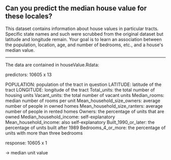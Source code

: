 
Can you predict the median house value for these locales?
---

This dataset contains information about house values in particular tracts.
Specific state names and such were scrubbed from the original dataset but
latitude and longitude remain. Your goal is to learn an association between
the population, location, age, and number of bedrooms, etc., and a house's
median value.

---

The data are contained in houseValue.Rdata:

predictors: 10605 x 13

   POPULATION: population of the tract in question
   LATITUDE: latitude of the tract
   LONGITUDE: longitude of the tract
   Total_units: the total number of housing units
   Vacant_units: the total number of vacant units
   Median_rooms: median number of rooms per unit
   Mean_household_size_owners: average number of people in owned homes
   Mean_household_size_ranters: average number of people in rented homes
   Owners: the percentage of units that are owned
   Median_household_income: self-explanatory
   Mean_household_income: also self-explanatory
   Built_1990_or_later: the percentage of units built after 1989
   Bedrooms_4_or_more: the percentage of units with more than three bedrooms

response: 10605 x 1

   -> median unit value

